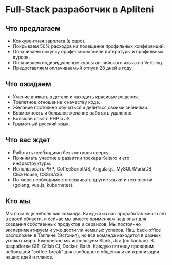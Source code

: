 # Full-Stack разработчик в Apliteni

## Что предлагаем
* Конкурентная зарплата (в евро).
* Покрываем 50% расходов на посещение профильных конференций.
* Оплачиваем покупку профессиональной литературы и профильных курсов.
* Оплачиваем индивидуальные курсы английского языка на Verbling.
* Предоставляем оплачиваемый отпуск 28 дней в году.

## Что ожидаем 
* Умение вникать в детали и находить красивые решения.
* Трепетное отношение к качеству кода.
* Желание постоянно обучаться и делиться своими знаниями.
* Возможность и большое желание работать удаленно.
* Большой опыт с PHP и JS.
* Грамотный русский язык.

## Что вас ждет
* Работать необходимо без контроля сверху.
* Принимать участие в развитии трекера Keitaro и его инфраструктуры.
* Использовать PHP, CoffeeScript/JS, Angular.js, MySQL/MariaDB, ClickHouse, CSS/SASS.
* По мере необходимости осваивать другие языки и технологии (golang, vue.js, kubernetes).

## Кто мы
Мы пока еще небольшая команда. Каждый из нас проработал много лет в своей области, и сейчас мы вместе применяем наш опыт для создания собственных продуктов и сервисов. Мы постоянно экспериментируем и уже достигли немалых успехов. Наш back-office расположен в Таллине (Эстония), но вся команда находится в разных уголках мира. Ежедневно мы используем Slack, Jira (по kanban). В разработке GIT, Gitlab CI, Docker, Bash. Каждую пятницу проводим небольшой "coffee-break" для свободного общения и синхронизации наших идей и планов.
